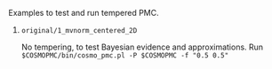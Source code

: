 
Examples to test and run tempered PMC.

1. `original/1_mvnorm_centered_2D`

   No tempering, to test Bayesian evidence and approximations.
   Run
   ``` $COSMOPMC/bin/cosmo_pmc.pl -P $COSMOPMC -f "0.5 0.5"```
